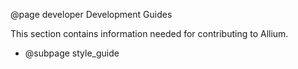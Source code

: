 @page developer Development Guides

This section contains information needed for contributing to Allium.

- @subpage style_guide
